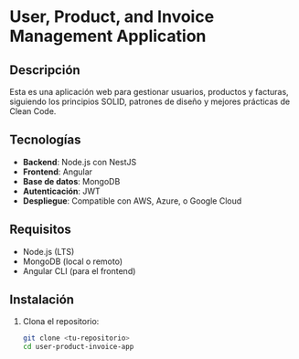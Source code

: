 # User, Product, and Invoice Management Application

## Descripción
Esta es una aplicación web para gestionar usuarios, productos y facturas, siguiendo los principios SOLID, patrones de diseño y mejores prácticas de Clean Code.

## Tecnologías
- **Backend**: Node.js con NestJS
- **Frontend**: Angular
- **Base de datos**: MongoDB
- **Autenticación**: JWT
- **Despliegue**: Compatible con AWS, Azure, o Google Cloud

## Requisitos
- Node.js (LTS)
- MongoDB (local o remoto)
- Angular CLI (para el frontend)

## Instalación
1. Clona el repositorio:
   ```bash
   git clone <tu-repositorio>
   cd user-product-invoice-app